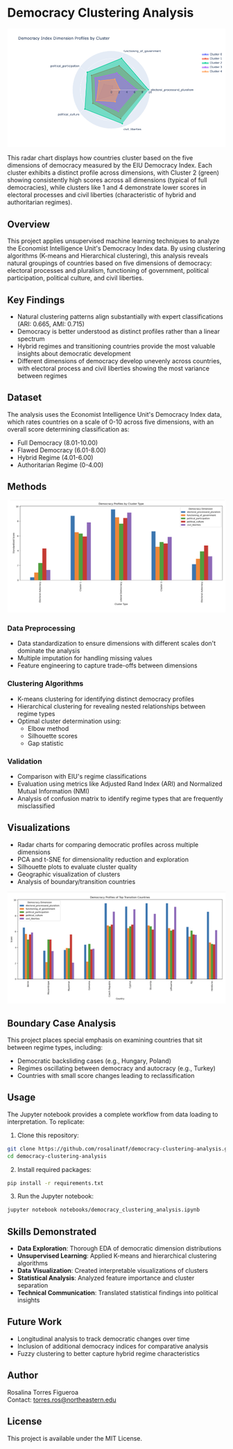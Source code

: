 # Democracy Clustering Analysis

![Democracy Dimension Profiles by Cluster](Radar_spider%20chart.png)

This radar chart displays how countries cluster based on the five dimensions of democracy measured by the EIU Democracy Index. Each cluster exhibits a distinct profile across dimensions, with Cluster 2 (green) showing consistently high scores across all dimensions (typical of full democracies), while clusters like 1 and 4 demonstrate lower scores in electoral processes and civil liberties (characteristic of hybrid and authoritarian regimes).

## Overview
This project applies unsupervised machine learning techniques to analyze the Economist Intelligence Unit's Democracy Index data. By using clustering algorithms (K-means and Hierarchical clustering), this analysis reveals natural groupings of countries based on five dimensions of democracy: electoral processes and pluralism, functioning of government, political participation, political culture, and civil liberties.

## Key Findings
- Natural clustering patterns align substantially with expert classifications (ARI: 0.665, AMI: 0.715)
- Democracy is better understood as distinct profiles rather than a linear spectrum
- Hybrid regimes and transitioning countries provide the most valuable insights about democratic development
- Different dimensions of democracy develop unevenly across countries, with electoral process and civil liberties showing the most variance between regimes

## Dataset
The analysis uses the Economist Intelligence Unit's Democracy Index data, which rates countries on a scale of 0-10 across five dimensions, with an overall score determining classification as:
- Full Democracy (8.01-10.00)
- Flawed Democracy (6.01-8.00)
- Hybrid Regime (4.01-6.00)
- Authoritarian Regime (0-4.00)

## Methods

![Democracy Profiles by Cluster Type](democracy_profiles_by_cluster.png)

### Data Preprocessing
- Data standardization to ensure dimensions with different scales don't dominate the analysis
- Multiple imputation for handling missing values
- Feature engineering to capture trade-offs between dimensions

### Clustering Algorithms
- K-means clustering for identifying distinct democracy profiles
- Hierarchical clustering for revealing nested relationships between regime types
- Optimal cluster determination using:
  - Elbow method
  - Silhouette scores
  - Gap statistic

### Validation
- Comparison with EIU's regime classifications
- Evaluation using metrics like Adjusted Rand Index (ARI) and Normalized Mutual Information (NMI)
- Analysis of confusion matrix to identify regime types that are frequently misclassified

## Visualizations
- Radar charts for comparing democratic profiles across multiple dimensions
- PCA and t-SNE for dimensionality reduction and exploration
- Silhouette plots to evaluate cluster quality
- Geographic visualization of clusters
- Analysis of boundary/transition countries

![Democracy Profiles of Top Transition Countries](transition_countries_profiles.png)

## Boundary Case Analysis
This project places special emphasis on examining countries that sit between regime types, including:
- Democratic backsliding cases (e.g., Hungary, Poland)
- Regimes oscillating between democracy and autocracy (e.g., Turkey)
- Countries with small score changes leading to reclassification

## Usage
The Jupyter notebook provides a complete workflow from data loading to interpretation. To replicate:

1. Clone this repository:
```bash
git clone https://github.com/rosalinatf/democracy-clustering-analysis.git
cd democracy-clustering-analysis
```

2. Install required packages:
```bash
pip install -r requirements.txt
```

3. Run the Jupyter notebook:
```bash
jupyter notebook notebooks/democracy_clustering_analysis.ipynb
```

## Skills Demonstrated
- **Data Exploration**: Thorough EDA of democratic dimension distributions
- **Unsupervised Learning**: Applied K-means and hierarchical clustering algorithms
- **Data Visualization**: Created interpretable visualizations of clusters 
- **Statistical Analysis**: Analyzed feature importance and cluster separation
- **Technical Communication**: Translated statistical findings into political insights

## Future Work
- Longitudinal analysis to track democratic changes over time
- Inclusion of additional democracy indices for comparative analysis
- Fuzzy clustering to better capture hybrid regime characteristics

## Author
Rosalina Torres Figueroa  
Contact: torres.ros@northeastern.edu

## License
This project is available under the MIT License.
